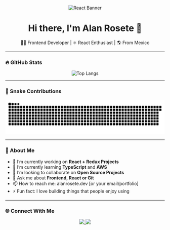 <p align="center">
  <img src="[https://raw.githubusercontent.com/github/explore/main/topics/react/react.png](https://cdn.dribbble.com/userupload/25458874/file/original-62d7e1bdcec685e36b54f89e3ab6f401.gif)" alt="React Banner" width="200"/>
</p>

<h1 align="center">Hi there, I'm Alan Rosete 👋</h1>

<p align="center">
  👨‍💻 Frontend Developer | ⚛️ React Enthusiast | 🌎 From Mexico
</p>

---

### 🔥 GitHub Stats

<p align="center">
  <img src="https://github-readme-stats.vercel.app/api/top-langs/?username=AlanRosete&layout=compact&langs_count=8&theme=tokyonight" alt="Top Langs" />
</p>

---

### 🐍 Snake Contributions

<p align="center">
  <!-- Apunta al SVG que ya está versionado en tu rama main -->
  <img src="https://github.com/AlanRosete/AlanRosete/blob/main/github-contribution-grid-snake.svg" alt="snake gif" />
</p>

---

### 🚀 About Me

- 🔭 I’m currently working on **React + Redux Projects**
- 🌱 I’m currently learning **TypeScript** and **AWS**
- 👯 I’m looking to collaborate on **Open Source Projects**
- 💬 Ask me about **Frontend, React or Git**
- 📫 How to reach me: alanrosete.dev [or your email/portfolio]
- ⚡ Fun fact: I love building things that people enjoy using

---

### 🌐 Connect With Me

<p align="center">
  <a href="https://www.linkedin.com/in/alan-rosete/" target="_blank">
    <img src="https://img.shields.io/badge/LinkedIn-blue?style=for-the-badge&logo=linkedin&logoColor=white" />
  </a>
  <a href="mailto:alanrosete@example.com">
    <img src="https://img.shields.io/badge/Gmail-red?style=for-the-badge&logo=gmail&logoColor=white" />
  </a>
</p>

